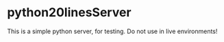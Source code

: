 # python20linesServer
This is a simple python server, for testing. Do not use in live environments!
